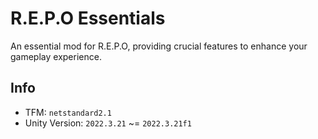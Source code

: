 # R.E.P.O Essentials

An essential mod for R.E.P.O, providing crucial features to enhance your gameplay experience.

## Info

-   TFM: `netstandard2.1`
-   Unity Version: `2022.3.21` ~= `2022.3.21f1`
